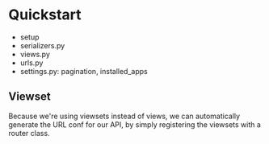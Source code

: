 # Quickstart

+ setup
+ serializers.py
+ views.py
+ urls.py
+ settings.py: pagination, installed_apps

## Viewset

Because we're using viewsets instead of views, we can automatically generate the URL conf for our API, by simply registering the viewsets with a router class.

